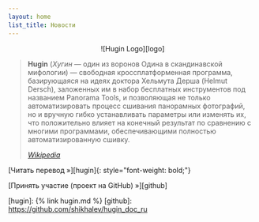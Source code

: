 ```yaml
---
layout: home
list_title: Новости
---
```

<p align="center">
![Hugin Logo][logo]
</p>

> **Hugin** (*Хугин* — один из воронов Одина в скандинавской мифологии) —
> свободная кроссплатформенная программа, базирующаяся на идеях
> доктора Хельмута Дерша (Helmut Dersch), заложенных им в набор
> бесплатных инструментов под названием Panorama Tools, и позволяющая
> не только автоматизировать процесс сшивания панорамных фотографий,
> но и вручную гибко устанавливать параметры или изменять их, что
> положительно влияет на конечный результат по сравнению с многими
> программами, обеспечивающими полностью автоматизированную сшивку.
>
> *[Wikipedia][wiki]*

[Читать перевод »][hugin]{: style="font-weight: bold;"}

[Принять участие (проект на GitHub) »][github]

[logo]: /img/hugin-logo.png
[wiki]: https://ru.wikipedia.org/wiki/Hugin
[hugin]: {% link hugin.md %}
[github]: https://github.com/shikhalev/hugin_doc_ru
